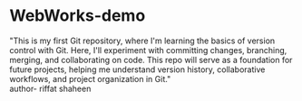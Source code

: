 # WebWorks-demo
 "This is my first Git repository, where I'm learning the basics of version control with Git. Here, I'll experiment with committing changes, branching, merging, and collaborating on code. This repo will serve as a foundation for future projects, helping me understand version history, collaborative workflows, and project organization in Git."
 <br>
author- riffat shaheen
